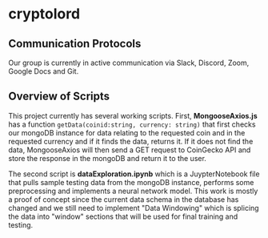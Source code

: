 # cryptolord

## Communication Protocols

Our group is currently in active communication via Slack, Discord, Zoom, Google Docs and Git.

##  Overview of Scripts

This project currently has several working scripts. First, **MongooseAxios.js** has a function 
```getData(coinid:string, currency: string)```
that first checks our mongoDB instance for data relating to the requested coin and in the requested currency and if it finds the data, returns it. If it does not find the data, MongooseAxios will then send a GET request to CoinGecko API and store the response in the mongoDB and return it to the user.

The second script is **dataExploration.ipynb** which is a JuypterNotebook file that pulls sample testing data from the mongoDB instance, performs some preprocessing and implements a neural network model. This work is mostly a proof of concept since the current data schema in the database has changed and we still need to implement "Data Windowing" which is splicing the data into "window" sections that will be used for final training and testing.
